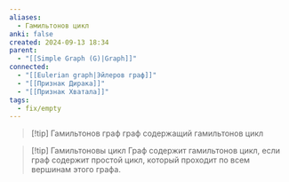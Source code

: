 ```yaml
---
aliases:
  - Гамильтонов цикл
anki: false
created: 2024-09-13 18:34
parent:
  - "[[Simple Graph (G)|Graph]]"
connected:
  - "[[Eulerian graph|Эйлеров граф]]"
  - "[[Признак Дирака]]"
  - "[[Признак Хватала]]"
tags:
  - fix/empty
---
```



> [!tip] Гамильтонов граф
граф содержащий гамильтонов цикл

> [!tip] Гамильтоновы цикл
Граф содержит гамильтонов цикл, если граф содержит простой цикл, который проходит по всем вершинам этого графа. 